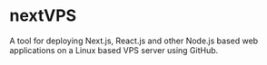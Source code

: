 # nextVPS
A tool for deploying Next.js, React.js and other Node.js based web applications on a Linux based VPS server using GitHub.
